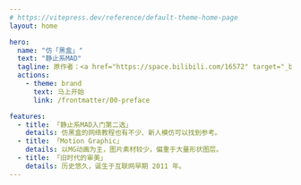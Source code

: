 ```yaml
---
# https://vitepress.dev/reference/default-theme-home-page
layout: home

hero:
  name: "仿「黑盒」"
  text: "静止系MAD"
  tagline: 原作者：<a href="https://space.bilibili.com/16572" target="_blank">惜枫醉</a>
  actions:
    - theme: brand
      text: 马上开始
      link: /frontmatter/00-preface

features:
  - title: 「静止系MAD入门第二选」
    details: 仿黑盒的网络教程也有不少、新人模仿可以找到参考。
  - title: 「Motion Graphic」
    details: 以MG动画为主，图片素材较少，偏重于大量形状图层。
  - title: 「旧时代的审美」
    details: 历史悠久，诞生于互联网早期 2011 年。
---
```

